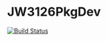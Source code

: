 # JW3126PkgDev

[![Build Status](https://travis-ci.com/jw3126/JW3126PkgDev.jl.svg?branch=master)](https://travis-ci.com/jw3126/JW3126PkgDev.jl)
